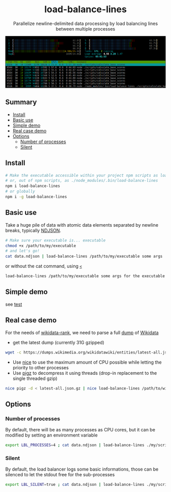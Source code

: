 <div align="center">
  <h1>load-balance-lines</h1>

  Parallelize newline-delimited data processing by load balancing lines between multiple processes

  ![htop](https://github.com/maxlath/load-balance-lines/raw/master/assets/htop.png)
</div>

## Summary

<!-- START doctoc generated TOC please keep comment here to allow auto update -->
<!-- DON'T EDIT THIS SECTION, INSTEAD RE-RUN doctoc TO UPDATE -->


- [Install](#install)
- [Basic use](#basic-use)
- [Simple demo](#simple-demo)
- [Real case demo](#real-case-demo)
- [Options](#options)
  - [Number of processes](#number-of-processes)
  - [Silent](#silent)

<!-- END doctoc generated TOC please keep comment here to allow auto update -->

## Install
```sh
# Make the executable accessible within your project npm scripts as load-balance-lines
# or, out of npm scripts, as ./node_modules/.bin/load-balance-lines
npm i load-balance-lines
# or globally
npm i -g load-balance-lines
```

## Basic use

Take a huge pile of data with atomic data elements separated by newline breaks, typically [NDJSON](http://ndjson.org).

```sh
# Make sure your executable is... executable
chmod +x /path/to/my/executable
# and let's go!
cat data.ndjson | load-balance-lines /path/to/my/executable some args
```
or without the cat command, using [`<`](http://www.tldp.org/LDP/abs/html/io-redirection.html)
```sh
load-balance-lines /path/to/my/executable some args for the executable < data.ndjson
```

## Simple demo
see [test](https://github.com/maxlath/load-balance-lines/blob/master/test/load_balance_lines.js)

## Real case demo

For the needs of [wikidata-rank](https://github.com/maxlath/wikidata-rank), we need to parse a full [dump](https://www.wikidata.org/wiki/Wikidata:Database_download#JSON_dumps_.28recommended.29) of [Wikidata](https://wikidata.org)

* get the latest dump (currently 31G gzipped)

```sh
wget -c https://dumps.wikimedia.org/wikidatawiki/entities/latest-all.json.gz
```

* Use [nice](http://man7.org/linux/man-pages/man1/nice.1.html) to use the maximum amount of CPU possible while letting the priority to other processes
* Use [pigz](https://zlib.net/pigz/) to decompress it using threads (drop-in replacement to the single threaded gzip)

```sh
nice pigz -d < latest-all.json.gz | nice load-balance-lines /path/to/wikidata-rank/scripts/calculate_base_scores
```

## Options

### Number of processes
By default, there will be as many processes as CPU cores, but it can be modified by setting an environment variable
```sh
export LBL_PROCESSES=4 ; cat data.ndjson | load-balance-lines ./my/script
```

### Silent
By default, the load balancer logs some basic informations, those can be silenced to let the stdout free for the sub-processes
```sh
export LBL_SILENT=true ; cat data.ndjson | load-balance-lines ./my/script
```
